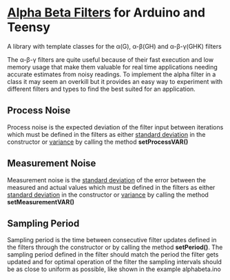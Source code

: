# [Alpha Beta Filters](https://github.com/halsw/alphabeta) for Arduino and Teensy
A library with template classes for the α(G), α-β(GH) and α-β-γ(GHK) filters

The α-β-γ filters are quite useful because of their fast execution and low memory usage that make them valuable for real time applications needing accurate estimates from noisy readings. To implement the alpha filter in a class it may seem an overkill but it provides an easy way to experiment with different filters and types to find the best suited for an application.

## Process Noise
Process noise is the expected deviation of the filter input between iterations which must be defined in the filters as either [standard deviation](https://en.wikipedia.org/wiki/Standard_deviation) in the constructor or [variance](https://en.wikipedia.org/wiki/Variance) by calling the method **setProcessVAR()**

## Measurement Noise
Measurement noise is the [standard deviation](https://en.wikipedia.org/wiki/Standard_deviation) of the error between the measured and actual values which must be defined in the filters as either [standard deviation](https://en.wikipedia.org/wiki/Standard_deviation) in the constructor or [variance](https://en.wikipedia.org/wiki/Variance) by calling the method **setMeasurementVAR()**

## Sampling Period
Sampling period is the time between consecutive filter updates defined in the filters through the constructor or by calling the method **setPeriod()**. The sampling period defined in the filter should match the period the filter gets updated and for optimal operation of the filter the sampling intervals should be as close to uniform as possible, like shown in the example alphabeta.ino